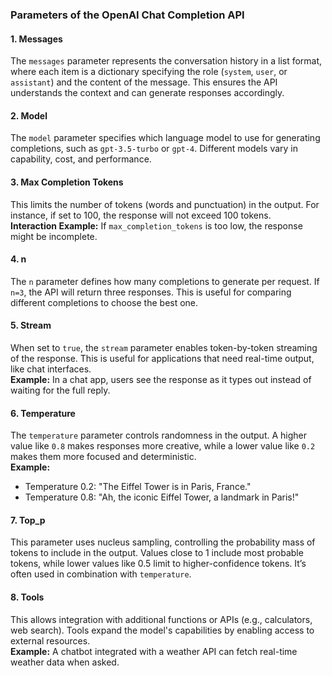 ### Parameters of the OpenAI Chat Completion API

#### **1. Messages**
The `messages` parameter represents the conversation history in a list format, where each item is a dictionary specifying the role (`system`, `user`, or `assistant`) and the content of the message.
This ensures the API understands the context and can generate responses accordingly.

#### **2. Model**
The `model` parameter specifies which language model to use for generating completions, such as `gpt-3.5-turbo` or `gpt-4`. Different models vary in capability, cost, and performance.

#### **3. Max Completion Tokens**
This limits the number of tokens (words and punctuation) in the output. For instance, if set to 100, the response will not exceed 100 tokens.  
**Interaction Example:** If `max_completion_tokens` is too low, the response might be incomplete.

#### **4. n**
The `n` parameter defines how many completions to generate per request. If `n=3`, the API will return three responses. This is useful for comparing different completions to choose the best one.

#### **5. Stream**
When set to `true`, the `stream` parameter enables token-by-token streaming of the response. This is useful for applications that need real-time output, like chat interfaces.  
**Example:** In a chat app, users see the response as it types out instead of waiting for the full reply.

#### **6. Temperature**
The `temperature` parameter controls randomness in the output. A higher value like `0.8` makes responses more creative, while a lower value like `0.2` makes them more focused and deterministic.  
**Example:**  
- Temperature 0.2: "The Eiffel Tower is in Paris, France."  
- Temperature 0.8: "Ah, the iconic Eiffel Tower, a landmark in Paris!"

#### **7. Top_p**
This parameter uses nucleus sampling, controlling the probability mass of tokens to include in the output. Values close to 1 include most probable tokens, while lower values like 0.5 limit to higher-confidence tokens. It’s often used in combination with `temperature`.

#### **8. Tools**
This allows integration with additional functions or APIs (e.g., calculators, web search). Tools expand the model's capabilities by enabling access to external resources.  
**Example:** A chatbot integrated with a weather API can fetch real-time weather data when asked.
